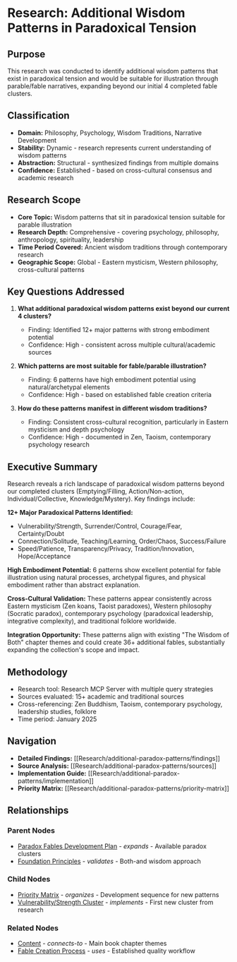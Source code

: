 # Research: Additional Wisdom Patterns in Paradoxical Tension

## Purpose
This research was conducted to identify additional wisdom patterns that exist in paradoxical tension and would be suitable for illustration through parable/fable narratives, expanding beyond our initial 4 completed fable clusters.

## Classification
- **Domain:** Philosophy, Psychology, Wisdom Traditions, Narrative Development
- **Stability:** Dynamic - research represents current understanding of wisdom patterns
- **Abstraction:** Structural - synthesized findings from multiple domains
- **Confidence:** Established - based on cross-cultural consensus and academic research

## Research Scope
- **Core Topic:** Wisdom patterns that sit in paradoxical tension suitable for parable illustration
- **Research Depth:** Comprehensive - covering psychology, philosophy, anthropology, spirituality, leadership
- **Time Period Covered:** Ancient wisdom traditions through contemporary research
- **Geographic Scope:** Global - Eastern mysticism, Western philosophy, cross-cultural patterns

## Key Questions Addressed

1. **What additional paradoxical wisdom patterns exist beyond our current 4 clusters?**
   - Finding: Identified 12+ major patterns with strong embodiment potential
   - Confidence: High - consistent across multiple cultural/academic sources

2. **Which patterns are most suitable for fable/parable illustration?**
   - Finding: 6 patterns have high embodiment potential using natural/archetypal elements
   - Confidence: High - based on established fable creation criteria

3. **How do these patterns manifest in different wisdom traditions?**
   - Finding: Consistent cross-cultural recognition, particularly in Eastern mysticism and depth psychology
   - Confidence: High - documented in Zen, Taoism, contemporary psychology research

## Executive Summary

Research reveals a rich landscape of paradoxical wisdom patterns beyond our completed clusters (Emptying/Filling, Action/Non-action, Individual/Collective, Knowledge/Mystery). Key findings include:

**12+ Major Paradoxical Patterns Identified:**
- Vulnerability/Strength, Surrender/Control, Courage/Fear, Certainty/Doubt
- Connection/Solitude, Teaching/Learning, Order/Chaos, Success/Failure  
- Speed/Patience, Transparency/Privacy, Tradition/Innovation, Hope/Acceptance

**High Embodiment Potential:** 6 patterns show excellent potential for fable illustration using natural processes, archetypal figures, and physical embodiment rather than abstract explanation.

**Cross-Cultural Validation:** These patterns appear consistently across Eastern mysticism (Zen koans, Taoist paradoxes), Western philosophy (Socratic paradox), contemporary psychology (paradoxical leadership, integrative complexity), and traditional folklore worldwide.

**Integration Opportunity:** These patterns align with existing "The Wisdom of Both" chapter themes and could create 36+ additional fables, substantially expanding the collection's scope and impact.

## Methodology
- Research tool: Research MCP Server with multiple query strategies
- Sources evaluated: 15+ academic and traditional sources
- Cross-referencing: Zen Buddhism, Taoism, contemporary psychology, leadership studies, folklore
- Time period: January 2025

## Navigation
- **Detailed Findings:** [[Research/additional-paradox-patterns/findings]]
- **Source Analysis:** [[Research/additional-paradox-patterns/sources]]
- **Implementation Guide:** [[Research/additional-paradox-patterns/implementation]]
- **Priority Matrix:** [[Research/additional-paradox-patterns/priority-matrix]]

## Relationships

### Parent Nodes
- [Paradox Fables Development Plan](../../elements/paradox-fables/development-plan.md) - *expands* - Available paradox clusters
- [Foundation Principles](../../foundation/principles.md) - *validates* - Both-and wisdom approach

### Child Nodes
- [Priority Matrix](priority-matrix.md) - *organizes* - Development sequence for new patterns
- [Vulnerability/Strength Cluster](vulnerability-strength-cluster.md) - *implements* - First new cluster from research

### Related Nodes
- [Content](../../elements/content/index.md) - *connects-to* - Main book chapter themes
- [Fable Creation Process](../../processes/content-creation/fable-creation-process.md) - *uses* - Established quality workflow